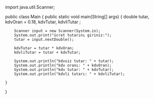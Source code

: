 import java.util.Scanner;

public class Main {
    public static void main(String[] args) {
        double tutar, kdvOran = 0.18, kdvTutar, kdvliTutar ;

        Scanner input = new Scanner(System.in);
        System.out.print("ücret tutarını giriniz:");
        tutar = input.nextDouble();

        kdvTutar = tutar * kdvOran;
        kdvliTutar = tutar + kdvTutar;

        System.out.println("kdvsiz tutar: " + tutar);
        System.out.println("kdv oranı: " + kdvOran);
        System.out.println("kdv tutar: " + kdvTutar);
        System.out.println("kdvli tutarı: " + kdvliTutar);

    }
}
